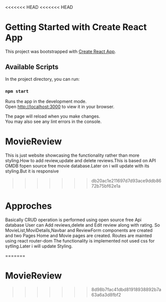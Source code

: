 <<<<<<< HEAD
<<<<<<< HEAD
# Getting Started with Create React App

This project was bootstrapped with [Create React App](https://github.com/facebook/create-react-app).

## Available Scripts

In the project directory, you can run:

### `npm start`

Runs the app in the development mode.\
Open [http://localhost:3000](http://localhost:3000) to view it in your browser.

The page will reload when you make changes.\
You may also see any lint errors in the console.

# MovieReview
This is just website showcasing the functionality rather than more styling.How to add review,update and delete reviews.This is based on API OMDB fopen source free movie database.Later on i will update with its styling.But it is responsive 
>>>>>>> db20ac1e211697d7d93ace9ddb8672b75bf62e1a
# Approches
Basically CRUD operation is performed using open source free Api database User can Add reviews,delete and Edit review along with rating.
So MovieList,MoviDetails,Navbar and ReviewForm components are created and two Pages Home and Movie pages are created.
Routes are mainted using react router-dom
The functionality is implemented not used css for sytling.Later i will update Styling.




=======
# MovieReview
>>>>>>> 8d98b7fac41dbd81918938892b7a63a6a3d8fbf2
